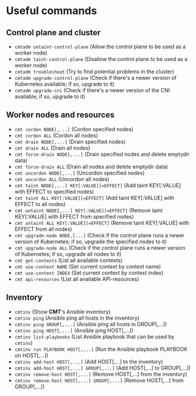 # Useful commands

## Control plane and cluster

* `cmtadm untaint-control-plane` (Allow the control plane to be used as a worker node)
* `cmtadm taint-control-plane` (Disallow the control plane to be used as a worker node)
* `cmtadm troubleshoot` (Try to find potential problems in the cluster)
* `cmtadm upgrade-control-plane` (Check if there's a newer version of Kubernetes available; if so, upgrade to it)
* `cmtadm upgrade-cni` (Check if there's a newer version of the CNI available; if so, upgrade to it)

## Worker nodes and resources

* `cmt cordon NODE[,...]` (Cordon specified nodes)
* `cmt cordon ALL` (Cordon all nodes)
* `cmt drain NODE[,...]` (Drain specified nodes)
* `cmt drain ALL` (Drain all nodes)
* `cmt force-drain NODE[,...]` (Drain specified nodes and delete emptydir data)
* `cmt force-drain ALL` (Drain all nodes and delete emptydir data)
* `cmt uncordon NODE[,...]` (Uncordon specified nodes)
* `cmt uncordon ALL` (Uncordon all nodes)
* `cmt taint NODE[,...] KEY[:VALUE][=EFFECT]` (Add taint KEY[:VALUE] with EFFECT to specified nodes)
* `cmt taint ALL KEY[:VALUE][=EFFECT]` (Add taint KEY[:VALUE] with EFFECT to all nodes)
* `cmt untaint NODE[,...] KEY[:VALUE][=EFFECT]` (Remove taint KEY[:VALUE] with EFFECT from specified nodes)
* `cmt untaint ALL KEY[:VALUE][=EFFECT]` (Remove taint KEY[:VALUE] with EFFECT from all nodes)
* `cmt upgrade-node NODE,[...]` (Check if the control plane runs a newer version of Kubernetes; if so, upgrade the specified nodes to it)
* `cmt upgrade-node ALL` (Check if the control plane runs a newer version of Kubernetes; if so, upgrade all nodes to it)
* `cmt get-contexts` (List all available contexts)
* `cmt use-context NAME` (Set current context by context name)
* `cmt use-context INDEX` (Set current context by context index)
* `cmt api-resources` (List all available API-resources)

## Inventory

* `cmtinv` (Show __CMT__'s Ansible inventory)
* `cmtinv ping` (Ansible ping all hosts in the inventory)
* `cmtinv ping GROUP[,...]` (Ansible ping all hosts in GROUP[,...])
* `cmtinv ping HOST[,...]` (Ansible ping HOST[,...])
* `cmtinv list-playbooks` (List Ansible playbook that can be used by `cmtinv`)
* `cmtinv run PLAYBOOK HOST[,...]` (Run the Ansible playbook PLAYBOOK on HOST[,...])
* `cmtinv add-host HOST[,...]` (Add HOST[,...] to the inventory)
* `cmtinv add-host HOST[,...] GROUP[,...]` (Add HOST[,...] to GROUP[,...])
* `cmtinv remove-host HOST[,...]` (Remove HOST[,...] from the inventory)
* `cmtinv remove-host HOST[,...] GROUP[,...]` (Remove HOST[,...] from GROUP[,...])
